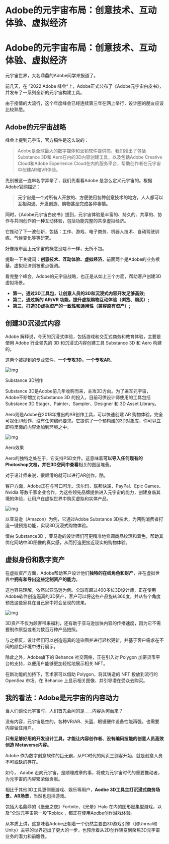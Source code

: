 # Adobe的元宇宙布局：创意技术、互动体验、虚拟经济


# Adobe的元宇宙布局：创意技术、互动体验、虚拟经济

元宇宙世界，大名鼎鼎的Adobe同学来报道了。

前几天，在 ”2022 Adobe 峰会“上，Adobe正式公布了《Adobe元宇宙白皮书》，并发布了一系列全新的元宇宙构建工具。

由于疫情的大流行，这个年度峰会已经连续第三年在网上举行，设计圈的朋友应该比较熟悉。

## **Adobe的元宇宙战略**



峰会上提到元宇宙，官方稿件是这么说的：

> Adobe是全球最大的数字媒体和营销软件提供商，我们推出了包括Substance 3D和 Aero在内的3D内容创建工具，以及包括Adobe Creative Cloud和Adobe Experience Cloud在内的服务平台，帮助创作者在元宇宙中创建AR和VR体验。

先别被这一连串名字弄晕了，我们先看看Adobe 是怎么定义元宇宙的。根据Adobe官网描述：

> **元宇宙是一个对所有人开放的、方便使用各种创意技术的地方，人人都可以互相沟通、开发创造、购物甚至完成各种事情。**

同时，《Adobe元宇宙白皮书》提到，元宇宙体验是丰富的、持久的、共享的、协作与共同创作的一种互动体验，包括功能完整的共享虚拟经济。

它推动了下一波创新，包括：工作、游戏、电子商务、机器人技术、自动驾驶训练、气候变化等等研究。

好像跟市面上元宇宙的概念没啥不一样，无所不包。

提取一下关键词：**创意技术、互动体验、虚拟经济**，前面两个是Adobe的业务根基，虚拟经济则被重点强调。

看完整个峰会，Adobe的元宇宙战略，也正是从如上三个方面，帮助客户创建3D虚拟场景。

- **第一，通过3D工具包，让创意人员的3D和沉浸式内容开发足够高效;**
- **第二，通过新的 AR/VR 功能，提升虚拟购物互动体验（浏览、购买）;**
- **第三，打造3D虚拟资产的一致性和通用性（兼容原有资产）;**



## **创建3D沉浸式内容**



Adobe 解释说，今天的沉浸式体验，包括游戏和交互式商务和教育体验，主要是使用 Adobe 行业领先的 3D 和沉浸式内容创建工具 Substance 3D 和 Aero 构建的。

这两个被提到的专业软件，**一个专攻3D，一个专攻AR**。

![img](https://appserversrc.8btc.cn/Fh8j3J3i6B6mYDerWUiMAkuQ5PTI)

Substance 3D制作

Substance 3D是Adobe前几年收购而来，主攻3D方向。为了进军元宇宙，Adobe不断增加对Substance 3D 的投入，目前可供设计师使用的工具包括 Substance 3D Stager、Painter、Sampler、Designer 和 3D Asset Library。

Aero则是Adobe在2018年推出的AR创作工具，可以快速创建 AR 购物体验，完全可视化UI创作，没有任何编码要求。它提供了一个预构建的3D对象库，你可以立即将里面的内容添加到环境之中。

![img](https://appserversrc.8btc.cn/FrrdJycdJWlv4M06Uevj65mHwixr)

Aero效果

Aero的独特之处在于，它支持PSD文件。这意味着**可以导入任何现有的Photoshop文档，并在3D空间中查看**相关的图层堆叠。

对于设计师来说，很顺滑的就可以进行AR创作，酷。

客户方面，Adobe正在与可口可乐、沃尔玛、联邦快递、PayPal、Epic Games、 Nvidia 等数千家企业合作，为这些领先品牌提供进入元宇宙的能力，创建身临其境的体验，让用户在虚拟世界中购买虚拟和实体产品。 

![img](https://appserversrc.8btc.cn/Flnc2_e7AmhnNkPyw4dJkmWZ7zoy)

以亚马逊（Amazon）为例，它通过Adobe Substance 3D技术，为网购消费者打造一键预览功能，实现3D沉浸式购物体验。

借由 Substance3D ，亚马逊的设计师们可更精准地修调商品纹理和着色，帮助其优化网站中3D图像的真实感，从而打造更接近现实的购物体验。



## **虚拟身份和数字资产**



在虚拟资产方面，Adobe帮助客户设计他们**独特的在线角色和财产**，并在虚拟世界中**拥有和导出这些定制资产的能力**。

这也容易理解，依然以亚马逊为例。全球有超过400多位3D设计师，正在使用Adobe软件创造逼真的3D资产，客户可以将这些产品旋转360度，并从各个角度预览这些家具在自己家中将会呈现的效果。

![img](https://appserversrc.8btc.cn/FjPoeRt0wOub8hDSuFfvWfVTQwcC)

3D资产不仅为顾客带来福利，还有助于亚马逊加快内容的传播速度，因为它不需要制作原型或者为数百万种产品拍照。

与之相反，设计师们可以创造逼真的渲染图并进行轻松更新，并基于客户需求在不同的颜色环境中进行展示。

除此之外，Adobe旗下的 Behance 社交网络，正在引入对 Polygon 加密货币平台的支持，以便用户能够更加轻松地展示相关 NFT。

在新功能的加持下，艺术家可以借助 Polygon，将其铸造的 NFT 投放到流行的 OpenSea 市场、在 Behance 上显示相关图像、并引导潜在受众去购买。



## **我的看法：Adobe是元宇宙的内容动力**



当人们谈论元宇宙时，人们首先会问的是……内容从何而来？

没有内容，元宇宙是空的，各种VR/AR、头盔、眼镜硬件设备性能再强，也需要内容留住用户。

**只有足够好用的开发设计工具，才能让内容创作者、没有编码技能的创意人员高效创造 Metaverse内容。**

Adobe 作为数字创意软件的巨无霸，从PC时代的网页三剑客开始，就是创意人员不可或缺的存在。

如今， Adobe 走向元宇宙，是顺理成章的事，将成为元宇宙时代的重要推动者，为元宇宙的内容繁荣做贡献。

相比于其他3D工具更侧重游戏、娱乐等用户，**Aodbe 3D工具主打沉浸式商务场景、AR场景**，当然也包括游戏。

包括大名鼎鼎的《堡垒之夜》Fortnite、《光晕》Halo 在内的图形密集型游戏，以及“全球元宇宙第一股”Roblox ，都正在使用Aodbe创作游戏体验。

从本质上讲，这意味着Adobe正朝着一个仍然主要由3D游戏引擎（如Unreal和Unity）主导的世界迈出了更大的一步，也预示着从2D创作转变到聚焦3D元宇宙业务的潜力和前瞻性。
